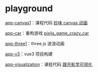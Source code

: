 # playground

[app-canvas1](https://aodazhang.com/project/playground/app-canvas1.html)：课程代码 [妙味 canvas 动画](https://study.miaov.com/study/remote/chapter/336)

[app-car](https://aodazhang.com/project/playground/app-car.html)：重构游戏 [pixijs_game_crazy_car](https://github.com/Zion0707/pixijs_game_crazy_car)

[app-three1](https://aodazhang.com/project/playground/app-three1.html)：three.js 波浪动画

[app-v3](https://aodazhang.com/project/playground/app-v3.html)：vue3 项目构建

[app-visualization](https://aodazhang.com/project/playground/app-visualization.html)：课程代码 [跟月影学可视化](https://time.geekbang.org/column/intro/100053801)
